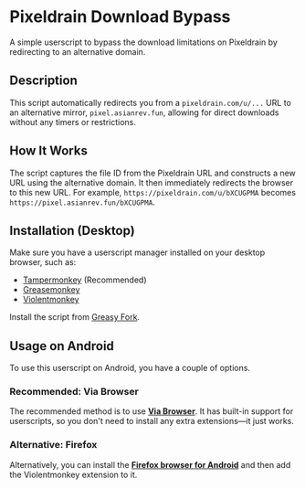 # Pixeldrain Download Bypass

A simple userscript to bypass the download limitations on Pixeldrain by redirecting to an alternative domain.

## Description

This script automatically redirects you from a `pixeldrain.com/u/...` URL to an alternative mirror, `pixel.asianrev.fun`, allowing for direct downloads without any timers or restrictions.

## How It Works

The script captures the file ID from the Pixeldrain URL and constructs a new URL using the alternative domain. It then immediately redirects the browser to this new URL.
For example, `https://pixeldrain.com/u/bXCUGPMA` becomes `https://pixel.asianrev.fun/bXCUGPMA`.

## Installation (Desktop)

Make sure you have a userscript manager installed on your desktop browser, such as:

* [Tampermonkey](https://www.tampermonkey.net/) (Recommended)
* [Greasemonkey](https://addons.mozilla.org/en-US/firefox/addon/greasemonkey/)
* [Violentmonkey](https://violentmonkey.github.io/get-it/)

Install the script from [Greasy Fork](https://greasyfork.org/en/scripts/542461-pixeldrain-download-bypass).

## Usage on Android

To use this userscript on Android, you have a couple of options.

### Recommended: Via Browser

The recommended method is to use **[Via Browser](https://play.google.com/store/apps/details?id=mark.via.gp)**. It has built-in support for userscripts, so you don't need to install any extra extensions—it just works.

### Alternative: Firefox

Alternatively, you can install the **[Firefox browser for Android](https://play.google.com/store/apps/details?id=org.mozilla.firefox)** and then add the Violentmonkey extension to it.
